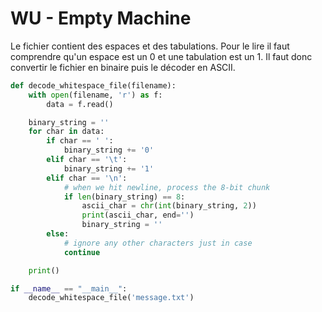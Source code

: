 # WU - Empty Machine

Le fichier contient des espaces et des tabulations. Pour le lire il faut comprendre qu'un espace est un 0 et une tabulation est un 1. Il faut donc convertir le fichier en binaire puis le décoder en ASCII.

```python
def decode_whitespace_file(filename):
    with open(filename, 'r') as f:
        data = f.read()

    binary_string = ''
    for char in data:
        if char == ' ':
            binary_string += '0'
        elif char == '\t':
            binary_string += '1'
        elif char == '\n':
            # when we hit newline, process the 8-bit chunk
            if len(binary_string) == 8:
                ascii_char = chr(int(binary_string, 2))
                print(ascii_char, end='')
                binary_string = ''
        else:
            # ignore any other characters just in case
            continue

    print()

if __name__ == "__main__":
    decode_whitespace_file('message.txt')
```
